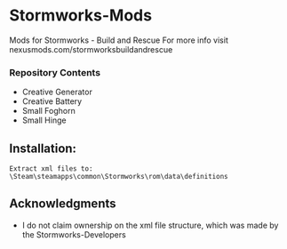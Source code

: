 # Stormworks-Mods
Mods for Stormworks - Build and Rescue
For more info visit nexusmods.com/stormworksbuildandrescue

### Repository Contents
* Creative Generator
* Creative Battery
* Small Foghorn
* Small Hinge


## Installation:
```
Extract xml files to: \Steam\steamapps\common\Stormworks\rom\data\definitions
```

## Acknowledgments
* I do not claim ownership on the xml file structure, which was made by the Stormworks-Developers
